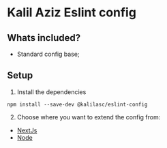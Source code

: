 # Kalil Aziz Eslint config

## Whats included?

- Standard config base;

## Setup

1. Install the dependencies
```
npm install --save-dev @kalilasc/eslint-config
```

2. Choose where you want to extend the config from:
- [NextJs](https://github.com/KalilAziz/kalilasc/blob/main/packages/eslint-config/nextjs.md)
- [Node](https://github.com/KalilAziz/kalilasc/blob/main/packages/eslint-config/node.md)